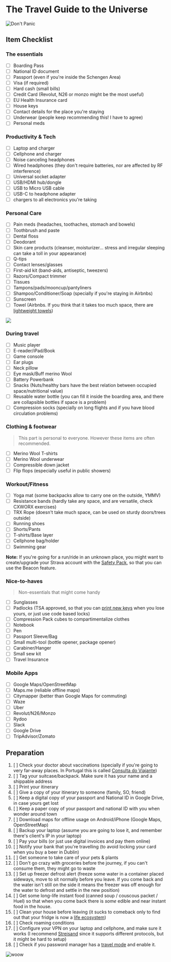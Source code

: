 # The Travel Guide to the Universe

![Don't Panic](https://cl.ly/47801c184228/dont-panic.png)

## Item Checklist

### The essentials

- [ ] Boarding Pass
- [ ] National ID document
- [ ] Passport (even if you're inside the Schengen Area)
- [ ] Visa (if required)
- [ ] Hard cash (small bills)
- [ ] Credit Card (Revolut, N26 or monzo might be the most useful)
- [ ] EU Health Insurance card
- [ ] House keys
- [ ] Contact details for the place you're staying
- [ ] Underwear (people keep recommending this! I have to agree)
- [ ] Personal meds

### Productivity & Tech

- [ ] Laptop and charger
- [ ] Cellphone and charger
- [ ] Noise canceling headphones
- [ ] Wired headphones (they don't require batteries, nor are affected by RF interference)
- [ ] Universal socket adapter
- [ ] USB/HDMI hub/dongle
- [ ] USB to Micro USB cable
- [ ] USB-C to headphone adapter
- [ ] chargers to all electronics you're taking

### Personal Care

- [ ] Pain meds (headaches, toothaches, stomach and bowels)
- [ ] Toothbrush and paste
- [ ] Dental floss
- [ ] Deodorant
- [ ] Skin care products (cleanser, moisturizer... stress and irregular sleeping can take a toll in your appearance)
- [ ] Q-tips
- [ ] Contact lenses/glasses
- [ ] First-aid kit (band-aids, antiseptic, tweezers)
- [ ] Razors/Compact trimmer
- [ ] Tissues
- [ ] Tampons/pads/mooncup/pantyliners
- [ ] Shampoo/Conditioner/Soap (specially if you're staying in Airbnbs)
- [ ] Sunscreen 
- [ ] Towel (Airbnbs. If you think that it takes too much space, there are [lightweight towels](https://matadorup.com/products/nanodry-shower-towel-large))

[![](https://data.whicdn.com/images/63842868/original.gif)](https://www.youtube.com/watch?v=xs3V_20oD4A)
 
### During travel

- [ ] Music player
- [ ] E-reader/iPad/Book
- [ ] Game console
- [ ] Ear plugs
- [ ] Neck pillow
- [ ] Eye mask/Buff merino Wool
- [ ] Battery Powerbank
- [ ] Snacks (Nuts/healthy bars have the best relation between occupied space/nutritional value)
- [ ] Reusable water bottle (you can fill it inside the boarding area, and there are collapsible bottles if space is a problem)
- [ ] Compression socks (specially on long flights and if you have blood circulation problems)

### Clothing & footwear

> This part is personal to everyone. 
> However these items are often recommended.

- [ ] Merino Wool T-shirts
- [ ] Merino Wool underwear
- [ ] Compressible down jacket
- [ ] Flip flops (especially useful in public showers)

### Workout/Fitness

- [ ] Yoga mat (some backpacks allow to carry one on the outside, YMMV)
- [ ] Resistance bands (hardly take any space, and are versatile, check CXWORX exercises)
- [ ] TRX Rope (doesn't take much space, can be used on sturdy doors/trees outside)
- [ ] Running shoes
- [ ] Shorts/Pants
- [ ] T-shirts/Base layer
- [ ] Cellphone bag/holder
- [ ] Swimming gear

**Note:** If you're going for a run/ride in an unknown place, you might want to
create/upgrade your Strava account with the [Safety
Pack](https://www.strava.com/summit/join), so that you can use the Beacon
feature.

### Nice-to-haves

> Non-essentials that might come handy

- [ ] Sunglasses
- [ ] Padlocks (TSA approved, so that you can [print new keys](https://github.com/Xyl2k/TSA-Travel-Sentry-master-keys) when you lose yours, or just use code based locks)
- [ ] Compression Pack cubes to compartimentalize clothes
- [ ] Notebook
- [ ] Pen
- [ ] Passport Sleeve/Bag
- [ ] Small multi-tool (bottle opener, package opener)
- [ ] Carabiner/Hanger
- [ ] Small sew kit
- [ ] Travel Insurance

### Mobile Apps

- [ ] Google Maps/OpenStreetMap
- [ ] Maps.me (reliable offline maps)
- [ ] Citymapper (better than Google Maps for commuting)
- [ ] Waze
- [ ] Uber
- [ ] Revolut/N26/Monzo
- [ ] Rydoo
- [ ] Slack
- [ ] Google Drive
- [ ] TripAdvisor/Zomato

## Preparation

1. [ ] Check your doctor about vaccinations (specially if you're going to very far-away places. In Portugal this is called [Consulta do Viajante](https://www.consultadoviajante.com/))
1. [ ] Tag your suitcase/backpack. Make sure it has your name and a shippable address
1. [ ] Print your itinerary
1. [ ] Give a copy of your itinerary to someone (family, SO, friend)
1. [ ] Keep a digital copy of your passport and National ID in Google Drive, in case yours get lost
1. [ ] Keep a paper copy of your passport and national ID with you when wonder around town
1. [ ] Download maps for offline usage on Android/iPhone (Google Maps, OpenStreetMap)
1. [ ] Backup your laptop (assume you are going to lose it, and remember there's client's IP in your laptop)
1. [ ] Pay your bills (or just use digital invoices and pay them online)
1. [ ] Notify your bank that you're travelling (to avoid locking your card when you buy a beer in Dublin)
1. [ ] Get someone to take care of your pets & plants
1. [ ] Don't go crazy with groceries before the journey, if you can't consume them, they might go to waste
1. [ ] Set up freezer defrost alert (freeze some water in a container placed sideways, move to sit normally before you leave. If you come back and the water isn't still on the side it means the freezer was off enough for the water to defrost and settle in the new position)
1. [ ] Get some long-life instant food (canned soup / couscous packet / Huel) so that when you come back there is *some* edible and near instant food in the house. 
1. [ ] Clean your house before leaving (it sucks to comeback only to find out that your fridge is now a [life ecosystem](https://www.imdb.com/title/tt9788514/?ref_=ttep_ep16))
1. [ ] Check roaming conditions
1. [ ] Configure your VPN on your laptop and cellphone, and make sure it works (I recommend [Streisand](https://github.com/StreisandEffect/streisand) since it supports different protocols, but it might be hard to setup)
1. [ ] Check if you password manager has a [travel mode](https://support.1password.com/travel-mode/) and enable it.

![woow](https://media.giphy.com/media/VY1iYGw2onPnq/giphy.gif)
